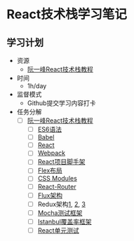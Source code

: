 # React技术栈学习笔记

## 学习计划

* 资源
    - [阮一峰React技术栈教程](http://www.ruanyifeng.com/blog/2016/09/react-technology-stack.html)
* 时间
    - 1h/day
* 监督模式
    - Github提交学习内容打卡
* 任务分解
    - [ ] [阮一峰React技术栈教程](http://www.ruanyifeng.com/blog/2016/09/react-technology-stack.html)
        - [ ] [ES6语法](http://es6.ruanyifeng.com/)
        - [ ] [Babel](http://www.ruanyifeng.com/blog/2016/01/babel.html)
        - [ ] [React](http://www.ruanyifeng.com/blog/2015/03/react.html)
        - [ ] [Webpack](https://github.com/ruanyf/webpack-demos)
        - [ ] [React项目脚手架](https://github.com/ruanyf/react-babel-webpack-boilerplate)
        - [ ] [Flex布局](http://www.ruanyifeng.com/blog/2015/07/flex-grammar.html)
        - [ ] [CSS Modules](http://www.ruanyifeng.com/blog/2016/06/css_modules.html)
        - [ ] [React-Router](http://www.ruanyifeng.com/blog/2016/05/react_router.html)
        - [ ] [Flux架构](http://www.ruanyifeng.com/blog/2016/01/flux.html)
        - [ ] Redux架构[1](http://www.ruanyifeng.com/blog/2016/09/redux_tutorial_part_one_basic_usages.html), [2](http://www.ruanyifeng.com/blog/2016/09/redux_tutorial_part_two_async_operations.html), [3](http://www.ruanyifeng.com/blog/2016/09/redux_tutorial_part_three_react-redux.html)
        - [ ] [Mocha测试框架](http://www.ruanyifeng.com/blog/2015/12/a-mocha-tutorial-of-examples.html)
        - [ ] [Istanbul覆盖率框架](http://www.ruanyifeng.com/blog/2015/06/istanbul.html)
        - [ ] [React单元测试](http://www.ruanyifeng.com/blog/2016/02/react-testing-tutorial.html)
